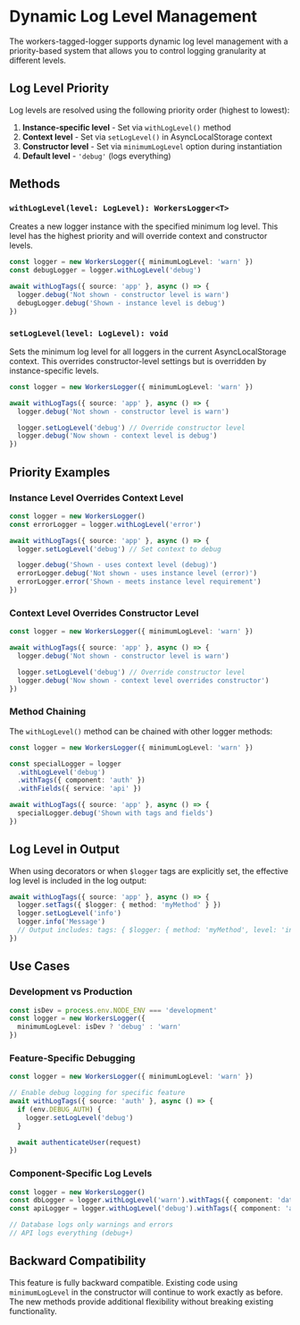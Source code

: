 # Dynamic Log Level Management

The workers-tagged-logger supports dynamic log level management with a priority-based system that allows you to control logging granularity at different levels.

## Log Level Priority

Log levels are resolved using the following priority order (highest to lowest):

1. **Instance-specific level** - Set via `withLogLevel()` method
2. **Context level** - Set via `setLogLevel()` in AsyncLocalStorage context
3. **Constructor level** - Set via `minimumLogLevel` option during instantiation
4. **Default level** - `'debug'` (logs everything)

## Methods

### `withLogLevel(level: LogLevel): WorkersLogger<T>`

Creates a new logger instance with the specified minimum log level. This level has the highest priority and will override context and constructor levels.

```typescript
const logger = new WorkersLogger({ minimumLogLevel: 'warn' })
const debugLogger = logger.withLogLevel('debug')

await withLogTags({ source: 'app' }, async () => {
  logger.debug('Not shown - constructor level is warn')
  debugLogger.debug('Shown - instance level is debug')
})
```

### `setLogLevel(level: LogLevel): void`

Sets the minimum log level for all loggers in the current AsyncLocalStorage context. This overrides constructor-level settings but is overridden by instance-specific levels.

```typescript
const logger = new WorkersLogger({ minimumLogLevel: 'warn' })

await withLogTags({ source: 'app' }, async () => {
  logger.debug('Not shown - constructor level is warn')

  logger.setLogLevel('debug') // Override constructor level
  logger.debug('Now shown - context level is debug')
})
```

## Priority Examples

### Instance Level Overrides Context Level

```typescript
const logger = new WorkersLogger()
const errorLogger = logger.withLogLevel('error')

await withLogTags({ source: 'app' }, async () => {
  logger.setLogLevel('debug') // Set context to debug

  logger.debug('Shown - uses context level (debug)')
  errorLogger.debug('Not shown - uses instance level (error)')
  errorLogger.error('Shown - meets instance level requirement')
})
```

### Context Level Overrides Constructor Level

```typescript
const logger = new WorkersLogger({ minimumLogLevel: 'warn' })

await withLogTags({ source: 'app' }, async () => {
  logger.debug('Not shown - constructor level is warn')

  logger.setLogLevel('debug') // Override constructor level
  logger.debug('Now shown - context level overrides constructor')
})
```

### Method Chaining

The `withLogLevel()` method can be chained with other logger methods:

```typescript
const logger = new WorkersLogger({ minimumLogLevel: 'warn' })

const specialLogger = logger
  .withLogLevel('debug')
  .withTags({ component: 'auth' })
  .withFields({ service: 'api' })

await withLogTags({ source: 'app' }, async () => {
  specialLogger.debug('Shown with tags and fields')
})
```

## Log Level in Output

When using decorators or when `$logger` tags are explicitly set, the effective log level is included in the log output:

```typescript
await withLogTags({ source: 'app' }, async () => {
  logger.setTags({ $logger: { method: 'myMethod' } })
  logger.setLogLevel('info')
  logger.info('Message')
  // Output includes: tags: { $logger: { method: 'myMethod', level: 'info' } }
})
```

## Use Cases

### Development vs Production

```typescript
const isDev = process.env.NODE_ENV === 'development'
const logger = new WorkersLogger({
  minimumLogLevel: isDev ? 'debug' : 'warn'
})
```

### Feature-Specific Debugging

```typescript
const logger = new WorkersLogger({ minimumLogLevel: 'warn' })

// Enable debug logging for specific feature
await withLogTags({ source: 'auth' }, async () => {
  if (env.DEBUG_AUTH) {
    logger.setLogLevel('debug')
  }

  await authenticateUser(request)
})
```

### Component-Specific Log Levels

```typescript
const logger = new WorkersLogger()
const dbLogger = logger.withLogLevel('warn').withTags({ component: 'database' })
const apiLogger = logger.withLogLevel('debug').withTags({ component: 'api' })

// Database logs only warnings and errors
// API logs everything (debug+)
```

## Backward Compatibility

This feature is fully backward compatible. Existing code using `minimumLogLevel` in the constructor will continue to work exactly as before. The new methods provide additional flexibility without breaking existing functionality.
